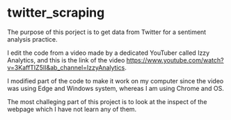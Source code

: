 # twitter_scraping

The purpose of this porject is to get data from Twitter for a sentiment analysis practice.

I edit the code from a video made by a dedicated YouTuber called Izzy Analytics, and this is the link of the video
https://www.youtube.com/watch?v=3KaffTIZ5II&ab_channel=IzzyAnalytics.

I modified part of the code to make it work on my computer since the video was using Edge and Windows system, whereas I am using Chrome and OS. 

The most challeging part of this project is to look at the inspect of the webpage which I have not learn any of them. 
